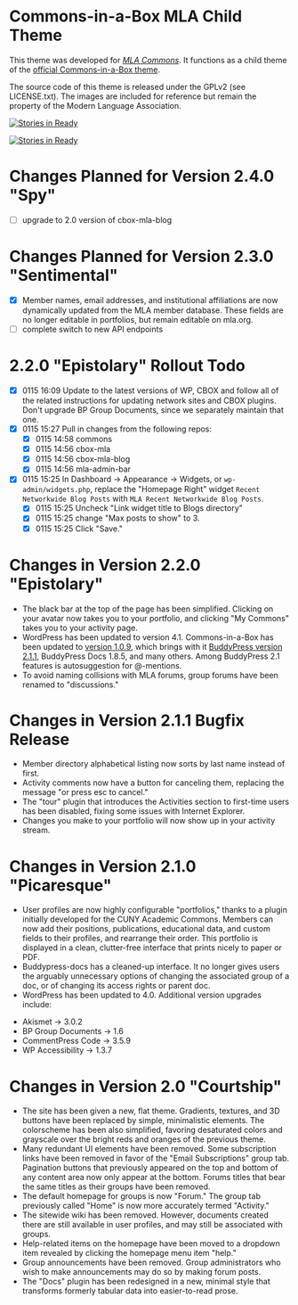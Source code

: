 # Commons-in-a-Box MLA Child Theme

This theme was developed for [_MLA Commons_][1]. It functions as a child 
theme of the [official Commons-in-a-Box theme][2].

The source code of this theme is released under the GPLv2 (see LICENSE.txt). 
The images are included for reference but remain the property of the Modern 
Language Association.

[1]: http://commons.mla.org
[2]: https://github.com/cuny-academic-commons/cbox-theme

[![Stories in Ready](https://badge.waffle.io/mlaa/cbox-mla.png?label=ready&title=Ready)](https://waffle.io/mlaa/cbox-mla) 

[![Stories in Ready](https://badge.waffle.io/mlaa/cbox-mla.png?label=ready&title=Ready)](https://waffle.io/mlaa/cbox-mla) 

# Changes Planned for Version 2.4.0 "Spy" 
 * [ ] upgrade to 2.0 version of cbox-mla-blog 

# Changes Planned for Version 2.3.0 "Sentimental" 
 * [x] Member names, email addresses, and institutional affiliations are now dynamically updated from the MLA member database. These fields are no longer editable in portfolios, but remain editable on mla.org. 
 * [ ] complete switch to new API endpoints

# 2.2.0 "Epistolary" Rollout Todo

 * [x] 0115 16:09 Update to the latest versions of WP, CBOX and follow all of the related instructions for updating network sites and CBOX plugins. Don't upgrade BP Group Documents, since we separately maintain that one. 
 * [x] 0115 15:27 Pull in changes from the following repos: 
   - [x] 0115 14:58 commons
   - [x] 0115 14:56 cbox-mla
   - [x] 0115 14:56 cbox-mla-blog 
   - [x] 0115 14:56 mla-admin-bar
 * [x] 0115 15:25 In Dashboard -> Appearance -> Widgets, or `wp-admin/widgets.php`, replace the "Homepage Right" widget `Recent Networkwide Blog Posts` with `MLA Recent Networkwide Blog Posts`. 
   - [x] 0115 15:25 Uncheck "Link widget title to Blogs directory" 
   - [x] 0115 15:25 change "Max posts to show" to 3. 
   - [x] 0115 15:25 Click "Save." 

# Changes in Version 2.2.0 "Epistolary" 
 * The black bar at the top of the page has been simplified. Clicking on your avatar now takes you to your portfolio, and clicking "My Commons" takes you to your activity page. 
 * WordPress has been updated to version 4.1. Commons-in-a-Box has been updated to [version 1.0.9](https://wordpress.org/plugins/commons-in-a-box/changelog/), which brings with it [BuddyPress version 2.1.1](https://codex.buddypress.org/releases/version-2-1-1/), BuddyPress Docs 1.8.5, and many others. Among BuddyPress 2.1 features is autosuggestion for @-mentions.  
 * To avoid naming collisions with MLA forums, group forums have been renamed to "discussions." 

# Changes in Version 2.1.1 Bugfix Release

 * Member directory alphabetical listing now sorts by last name instead of first. 
 * Activity comments now have a button for canceling them, replacing the message "or press esc to cancel." 
 * The "tour" plugin that introduces the Activities section to first-time users has been disabled, fixing some issues with Internet Explorer. 
 * Changes you make to your portfolio will now show up in your activity stream. 

# Changes in Version 2.1.0 "Picaresque" 

 * User profiles are now highly configurable "portfolios," thanks to a plugin initially developed for the CUNY Academic Commons. Members can now add their positions, publications, educational data, and custom fields to their profiles, and rearrange their order. This portfolio is displayed in a clean, clutter-free interface that prints nicely to paper or PDF.  
 * Buddypress-docs has a cleaned-up interface. It no longer gives users the arguably unnecessary options of changing the associated group of a doc, or of changing its access rights or parent doc.  
 * WordPress has been updated to 4.0. Additional version upgrades include: 
  - Akismet -> 3.0.2
  - BP Group Documents -> 1.6
  - CommentPress Code -> 3.5.9
  - WP Accessibility -> 1.3.7

# Changes in Version 2.0 "Courtship" 

 * The site has been given a new, flat theme. Gradients, textures, and 3D buttons have been replaced by simple, minimalistic elements. The colorscheme has been also simplified, favoring desaturated colors and grayscale over the bright reds and oranges of the previous theme. 
 * Many redundant UI elements have been removed. Some subscription links have been removed in favor of the "Email Subscriptions" group tab. Pagination buttons that previously appeared on the top and bottom of any content area now only appear at the bottom. Forums titles that bear the same titles as their groups have been removed. 
 * The default homepage for groups is now "Forum." The group tab previously called "Home" is now more accurately termed "Activity." 
 * The sitewide wiki has been removed. However, documents created there are still available in user profiles, and may still be associated with groups. 
 * Help-related items on the homepage have been moved to a dropdown item revealed by clicking the homepage menu item "help." 
 * Group announcements have been removed. Group administrators who wish to make announcements may do so by making forum posts.  
 * The "Docs" plugin has been redesigned in a new, minimal style that transforms formerly tabular data into easier-to-read prose.  
